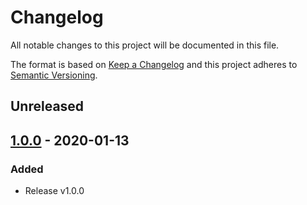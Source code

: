 # Changelog

All notable changes to this project will be documented in this file.

The format is based on [Keep a Changelog](http://keepachangelog.com/en/1.0.0/)
and this project adheres to [Semantic Versioning](http://semver.org/spec/v2.0.0.html).

## Unreleased

## [1.0.0] - 2020-01-13

### Added
- Release v1.0.0

[1.0.0]: https://github.com/dancehall-battle/statistics/releases/tag/v1.0.0